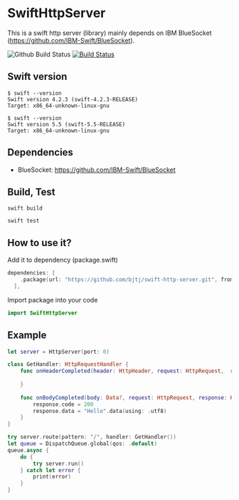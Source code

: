 # SwiftHttpServer

This is a swift http server (library) mainly depends on IBM BlueSocket (<https://github.com/IBM-Swift/BlueSocket>).

![Github Build Status](https://github.com/bjtj/swift-http-server/actions/workflows/swift.yml/badge.svg)
[![Build Status](https://app.travis-ci.com/bjtj/swift-http-server.svg?branch=master)](https://app.travis-ci.com/bjtj/swift-http-server)


## Swift version

```shell
$ swift --version
Swift version 4.2.3 (swift-4.2.3-RELEASE)
Target: x86_64-unknown-linux-gnu
```

```shell
$ swift --version
Swift version 5.5 (swift-5.5-RELEASE)
Target: x86_64-unknown-linux-gnu
```

## Dependencies

* BlueSocket: <https://github.com/IBM-Swift/BlueSocket>

## Build, Test

```shell
swift build
```

```shell
swift test
```

## How to use it?

Add it to dependency (package.swift)

```swift
dependencies: [
    .package(url: "https://github.com/bjtj/swift-http-server.git", from: "0.1.13"),
  ],
```

Import package into your code

```swift
import SwiftHttpServer
```

## Example

```swift
let server = HttpServer(port: 0)

class GetHandler: HttpRequestHandler {
    func onHeaderCompleted(header: HttpHeader, request: HttpRequest,  response: HttpResponse) throws {
        
    }
    
    func onBodyCompleted(body: Data?, request: HttpRequest, response: HttpResponse) throws {
        response.code = 200
        response.data = "Hello".data(using: .utf8)
    }
}

try server.route(pattern: "/", handler: GetHandler())
let queue = DispatchQueue.global(qos: .default)
queue.async {
    do {
        try server.run()
    } catch let error {
        print(error)
    }
}
```
